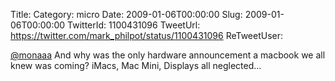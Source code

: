 Title: 
Category: micro
Date: 2009-01-06T00:00:00
Slug: 2009-01-06T00:00:00
TwitterId: 1100431096
TweetUrl: https://twitter.com/mark_philpot/status/1100431096
ReTweetUser: 

[@monaaa](https://twitter.com/monaaa) And why was the only hardware announcement a macbook we all knew was coming?  iMacs, Mac Mini, Displays all neglected...